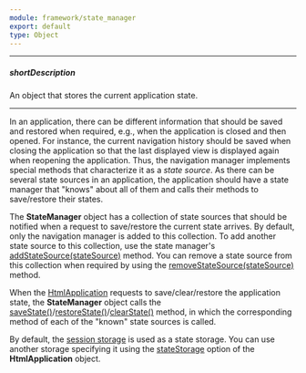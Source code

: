 ```yaml
---
module: framework/state_manager
export: default
type: Object
---
```

---
##### shortDescription
An object that stores the current application state.

---
In an application, there can be different information that should be saved and restored when required, e.g., when the application is closed and then opened. For instance, the current navigation history should be saved when closing the application so that the last displayed view is displayed again when reopening the application. Thus, the navigation manager implements special methods that characterize it as a *state source*. As there can be several state sources in an application, the application should have a state manager that "knows" about all of them and calls their methods to save/restore their states.

The **StateManager** object has a collection of state sources that should be notified when a request to save/restore the current state arrives. By default, only the navigation manager is added to this collection. To add another state source to this collection, use the state manager's [addStateSource(stateSource)](/api-reference/40%20SPA%20Framework/StateManager/3%20Methods/addStateSource(stateSource).md '/Documentation/ApiReference/SPA_Framework/StateManager/Methods/#addStateSourcestateSource') method. You can remove a state source from this collection when required by using the [removeStateSource(stateSource)](/api-reference/40%20SPA%20Framework/StateManager/3%20Methods/removeStateSource(stateSource).md '/Documentation/ApiReference/SPA_Framework/StateManager/Methods/#removeStateSourcestateSource') method.

When the [HtmlApplication](/api-reference/40%20SPA%20Framework/HtmlApplication '/Documentation/ApiReference/SPA_Framework/HtmlApplication/') requests to save/clear/restore the application state, the **StateManager** object calls the [saveState()](/api-reference/40%20SPA%20Framework/StateManager/3%20Methods/saveState().md '/Documentation/ApiReference/SPA_Framework/StateManager/Methods/#saveState')/[restoreState()](/api-reference/40%20SPA%20Framework/StateManager/3%20Methods/restoreState().md '/Documentation/ApiReference/SPA_Framework/StateManager/Methods/#restoreState')/[clearState()](/api-reference/40%20SPA%20Framework/StateManager/3%20Methods/clearState().md '/Documentation/ApiReference/SPA_Framework/StateManager/Methods/#clearState') method, in which the corresponding method of each of the "known" state sources is called.

By default, the [session storage](https://en.wikipedia.org/wiki/Web_storage#Local_and_session_storage) is used as a state storage. You can use another storage specifying it using the [stateStorage](/api-reference/40%20SPA%20Framework/HtmlApplication/1%20Configuration/stateStorage.md '/Documentation/ApiReference/SPA_Framework/HtmlApplication/Configuration/#stateStorage') option of the **HtmlApplication** object.